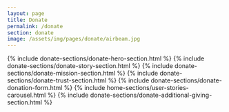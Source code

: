 ```yaml
---
layout: page
title: Donate
permalink: /donate
section: donate
image: /assets/img/pages/donate/airbeam.jpg
---
```


{% include donate-sections/donate-hero-section.html %}
{% include donate-sections/donate-story-section.html %}
{% include donate-sections/donate-mission-section.html %}
{% include donate-sections/donate-trust-section.html %}
{% include donate-sections/donate-donation-form.html %}
{% include home-sections/user-stories-carousel.html %}
{% include donate-sections/donate-additional-giving-section.html %}
